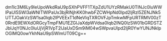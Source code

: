 dm1lc3M6Ly9leUpoWkdRaU9pSXhPVFF1TXpZdU1UYzRMakU0TlNJc0luWWlPaUl5SWl3aWNITWlPaUx3bjRlNjhKK0hwbFZCWHpNd0lpd2ljRzl5ZENJNk5UTTJOakVzSW1sa0lqb2lPVEExT1dNeVlqTXROVFJpTmkwMFpURTRMV00zT0RrdE9EWXdORGcyTmpFMU1EZGlJaXdpWVdsa0lqb2lNQ0lzSW01bGRDSTZJblJqY0NJc0luUjVjR1VpT2lJaUxDSm9iM04wSWpvaUlpd2ljR0YwYUNJNklpOGlMQ0owYkhNaU9pSWlmUT09Cg==